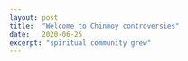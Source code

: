 ```yaml
---
layout: post
title:  "Welcome to Chinmoy controversies"
date:   2020-06-25
excerpt: "spiritual community grew"
---
```

